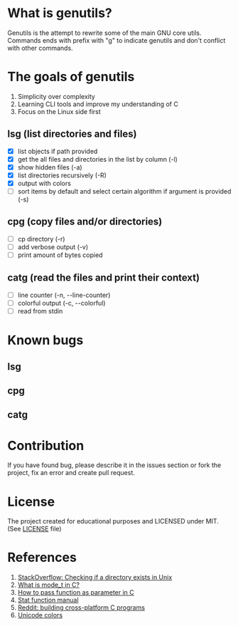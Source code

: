 # What is genutils?

Genutils is the attempt to rewrite some of the main GNU core utils.
Commands ends with prefix with "g" to indicate genutils and don't conflict with other commands.

# The goals of genutils

1. Simplicity over complexity
2. Learning CLI tools and improve my understanding of C
3. Focus on the Linux side first

## lsg (list directories and files)

- [x] list objects if path provided
- [x] get the all files and directories in the list by column (-l)
- [x] show hidden files (-a)
- [x] list directories recursively (-R)
- [x] output with colors
- [ ] sort items by default and select certain algorithm if argument is provided (-s)

## cpg (copy files and/or directories)

- [ ] cp directory (-r)
- [ ] add verbose output (-v)
- [ ] print amount of bytes copied

## catg (read the files and print their context)

- [ ] line counter (-n, --line-counter)
- [ ] colorful output (-c, --colorful)
- [ ] read from stdin

# Known bugs

## lsg

## cpg

## catg

# Contribution

If you have found bug, please describe it in the issues section or
fork the project, fix an error and create pull request.

# License

The project created for educational purposes and LICENSED under MIT. (See [LICENSE](LICENSE) file)

# References

1. [StackOverflow: Checking if a directory exists in Unix](https://stackoverflow.com/questions/3828192/checking-if-a-directory-exists-in-unix-system-call)
2. [What is mode_t in C?](https://jameshfisher.com/2017/02/24/what-is-mode_t/)
3. [How to pass function as parameter in C](https://stackoverflow.com/questions/9410/how-do-you-pass-a-function-as-a-parameter-in-c)
4. [Stat function manual](https://pubs.opengroup.org/onlinepubs/7908799/xsh/sysstat.h.html)
5. [Reddit: building cross-platform C programs](https://www.reddit.com/r/C_Programming/comments/132ma0u/how_do_you_build_crossplatform_c_programs/)
6. [Unicode colors](https://gist.github.com/RabaDabaDoba/145049536f815903c79944599c6f952a)